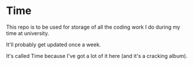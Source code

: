 Time
====

This repo is to be used for storage of all the coding work I do during my time at university.

It'll probably get updated once a week.

It's called Time because I've got a lot of it here (and it's a cracking album).
